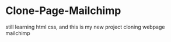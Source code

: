 # Clone-Page-Mailchimp
still learning html css, and this is my new project cloning webpage mailchimp
